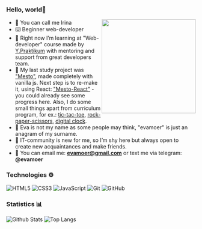 ### Hello, world👋
<img src="https://i.pinimg.com/originals/a8/16/84/a816844695fa49287a0d3460378669f6.gif" align="right" width="250px">

 - 👻 You can call me Irina
 - ⌨️ Beginner web-developer
 - 📓 Right now I’m learning at "Web-developer" course made by [Y.Praktikum](https://practicum.yandex.ru/) with mentoring and support from great developers team. 
 - 🔧 My last study project was ["Mesto"](https://evamoer.github.io/mesto/), made completely with vanilla js. Next step is to re-make it, using React: ["Mesto-React"](https://evamoer.github.io/mesto-react/) - you could already see some progress here. Also, I do some small things apart from curriculum program, for ex.: [tic-tac-toe](https://evamoer.github.io/tic-tac-toe/index.html), [rock-paper-scissors](https://evamoer.github.io/rock-paper-scissors/index.html), [digital clock](https://evamoer.github.io/digital-clock/index.html). 
 - 💭 Eva is not my name as some people may think, "evamoer" is just an anagram of my surname.
 - 🤍 IT-community is new for me, so I’m shy here but always open to create new acquaintances and make friends.
 - 📩 You can email me: **evamoer@gmail.com** or text me via telegram: **@evamoer**

### Technologies ⚙️

![HTML5](https://img.shields.io/badge/-HTML5-E34F26?style=flat-square&logo=html5&logoColor=white) ![CSS3](https://img.shields.io/badge/-CSS3-1572B6?style=flat-square&logo=css3) ![JavaScript](https://img.shields.io/badge/-JavaScript-black?style=flat-square&logo=javascript)
![Git](https://img.shields.io/badge/-Git-black?style=flat-square&logo=git) ![GitHub](https://img.shields.io/badge/-GitHub-181717?style=flat-square&logo=github)

### Statistics 📊

![Github Stats](https://github-readme-stats.vercel.app/api?username=evamoer&count_private=true&show_icons=true&include_all_commits=true)
![Top Langs](https://github-readme-stats.vercel.app/api/top-langs/?username=evamoer&hide=TeX&layout=compact)
